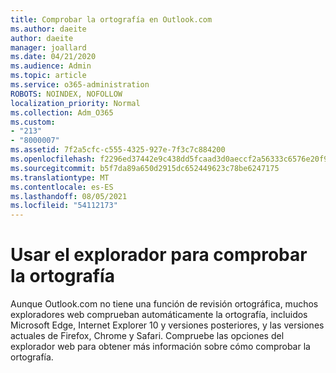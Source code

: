 ```yaml
---
title: Comprobar la ortografía en Outlook.com
ms.author: daeite
author: daeite
manager: joallard
ms.date: 04/21/2020
ms.audience: Admin
ms.topic: article
ms.service: o365-administration
ROBOTS: NOINDEX, NOFOLLOW
localization_priority: Normal
ms.collection: Adm_O365
ms.custom:
- "213"
- "8000007"
ms.assetid: 7f2a5cfc-c555-4325-927e-7f3c7c884200
ms.openlocfilehash: f2296ed37442e9c438dd5fcaad3d0aeccf2a56333c6576e20f97889be0478858
ms.sourcegitcommit: b5f7da89a650d2915dc652449623c78be6247175
ms.translationtype: MT
ms.contentlocale: es-ES
ms.lasthandoff: 08/05/2021
ms.locfileid: "54112173"
---
```

# <a name="use-your-browser-to-check-spelling"></a>Usar el explorador para comprobar la ortografía

Aunque Outlook.com no tiene una función de revisión ortográfica, muchos exploradores web comprueban automáticamente la ortografía, incluidos Microsoft Edge, Internet Explorer 10 y versiones posteriores, y las versiones actuales de Firefox, Chrome y Safari. Compruebe las opciones del explorador web para obtener más información sobre cómo comprobar la ortografía.